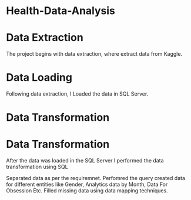 # Health-Data-Analysis
# Data Extraction
The project begins with data extraction, where extract data from Kaggle.

# Data Loading
Following data extraction, I Loaded the data in SQL Server.

# Data Transformation

# Data Transformation
After the data was loaded in the SQL Server I performed the data transformation using SQL

Separated data as per the requiremnet.
Perfomred the query created data for different entities like Gender, Analytics data by Month, Data For Obsession Etc.
Filled missing data using data mapping techniques.
